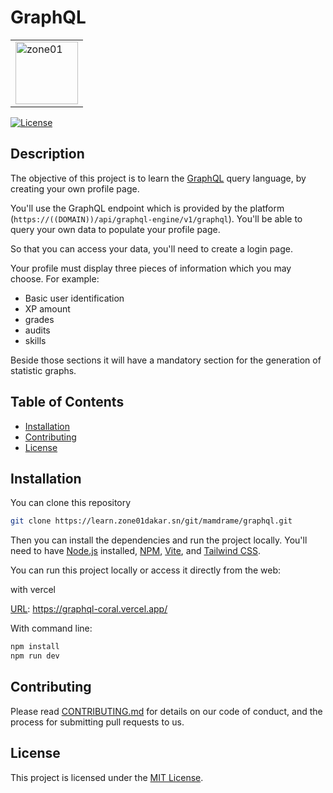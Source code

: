 # GraphQL

<table align="center" border="0">
  <tr>
    <td><a href="https://imgbb.com/"><img src="https://i.ibb.co/tL6SpfD/zone01.png" alt="zone01" border="0" width="100px"></a></td>
   </tr>
</table>

[![License](https://img.shields.io/badge/license-MIT-blue.svg)](LICENSE)

## Description

The objective of this project is to learn the [GraphQL](https://graphql.org/) query language, by creating your own profile page.

You'll use the GraphQL endpoint which is provided by the platform (`https://((DOMAIN))/api/graphql-engine/v1/graphql`). You'll be able to query your own data to populate your profile page.

So that you can access your data, you'll need to create a login page.

Your profile must display three pieces of information which you may choose. For example:

- Basic user identification
- XP amount
- grades
- audits
- skills

Beside those sections it will have a mandatory section for the generation of statistic graphs.

## Table of Contents

- [Installation](#installation)
- [Contributing](#contributing)
- [License](#license)

## Installation

You can clone this repository

```bash
git clone https://learn.zone01dakar.sn/git/mamdrame/graphql.git
```

Then you can install the dependencies
and run the project locally. You'll need to have [Node.js](https://nodejs.org/en/) installed, [NPM](https://www.npmjs.com/), [Vite](https://vitejs.dev/), and [Tailwind CSS](https://tailwindcss.com/).

You can run this project locally or access it directly from the web:

with vercel

[URL](https://graphql-coral.vercel.app/): https://graphql-coral.vercel.app/

With command line:

```bash
npm install
npm run dev
```

## Contributing

Please read [CONTRIBUTING.md](CONTRIBUTING.md) for details on our code of conduct, and the process for submitting pull requests to us.

## License

This project is licensed under the [MIT License](LICENSE).
